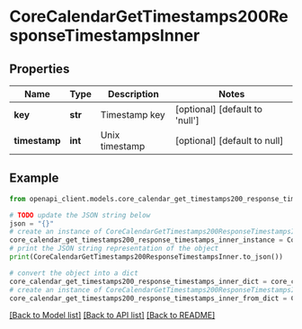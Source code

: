 # CoreCalendarGetTimestamps200ResponseTimestampsInner


## Properties

Name | Type | Description | Notes
------------ | ------------- | ------------- | -------------
**key** | **str** | Timestamp key | [optional] [default to 'null']
**timestamp** | **int** | Unix timestamp | [optional] [default to null]

## Example

```python
from openapi_client.models.core_calendar_get_timestamps200_response_timestamps_inner import CoreCalendarGetTimestamps200ResponseTimestampsInner

# TODO update the JSON string below
json = "{}"
# create an instance of CoreCalendarGetTimestamps200ResponseTimestampsInner from a JSON string
core_calendar_get_timestamps200_response_timestamps_inner_instance = CoreCalendarGetTimestamps200ResponseTimestampsInner.from_json(json)
# print the JSON string representation of the object
print(CoreCalendarGetTimestamps200ResponseTimestampsInner.to_json())

# convert the object into a dict
core_calendar_get_timestamps200_response_timestamps_inner_dict = core_calendar_get_timestamps200_response_timestamps_inner_instance.to_dict()
# create an instance of CoreCalendarGetTimestamps200ResponseTimestampsInner from a dict
core_calendar_get_timestamps200_response_timestamps_inner_from_dict = CoreCalendarGetTimestamps200ResponseTimestampsInner.from_dict(core_calendar_get_timestamps200_response_timestamps_inner_dict)
```
[[Back to Model list]](../README.md#documentation-for-models) [[Back to API list]](../README.md#documentation-for-api-endpoints) [[Back to README]](../README.md)


